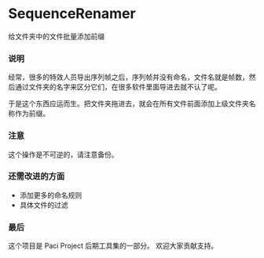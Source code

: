 # SequenceRenamer
给文件夹中的文件批量添加前缀

### 说明
经常，很多的特效人员导出序列帧之后，序列帧并没有命名，文件名就是帧数，然后通过文件夹的名字来区分它们，在很多软件里面导进去就不认了呢。

于是这个东西应运而生。把文件夹拖进去，就会在所有文件前面添加上级文件夹名称作为前缀。

### 注意
这个操作是不可逆的，请注意备份。

### 还需改进的方面
- 添加更多的命名规则
- 具体文件的过滤

### 最后
这个项目是 Paci Project 后期工具集的一部分。
欢迎大家贡献支持。
